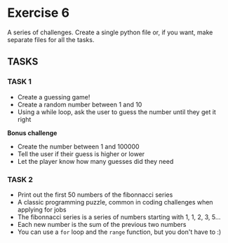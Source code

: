 # Exercise 6

A series of challenges.
Create a single python file or, if you want, make separate files for all the tasks.

## TASKS

### TASK 1

- Create a guessing game!
- Create a random number between 1 and 10
- Using a while loop, ask the user to guess the number until they get it right

**Bonus challenge**
- Create the number between 1 and 100000
- Tell the user if their guess is higher or lower
- Let the player know how many guesses did they need

### TASK 2

- Print out the first 50 numbers of the fibonnacci series
- A classic programming puzzle, common in coding challenges when applying for jobs
- The fibonnacci series is a series of numbers starting with 1, 1, 2, 3, 5...
- Each new number is the sum of the previous two numbers
- You can use a `for` loop and the `range` function, but you don't have to :)
